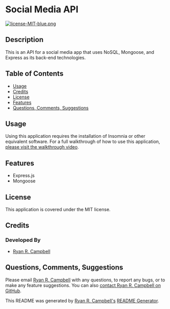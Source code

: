 # Social Media API

[![license-MIT-blue.png](https://img.shields.io/badge/license-MIT-blue)](#License)

## Description
This is an API for a social media app that uses NoSQL, Mongoose, and Express as its back-end technologies.

## Table of Contents
- [Usage](#usage)
- [Credits](#credits)
- [License](#license)
- [Features](#features)
- [Questions, Comments, Suggestions](#questions-comments-suggestions)


## Usage
Using this application requires the installation of Insomnia or other equivalent software. For a full walkthrough of how to use this application, [please visit the walkthrough video](https://youtu.be/3XFiqvKM_Ck).

 ## Features
 - Express.js
 - Mongoose



## License
This application is covered under the MIT license.

## Credits
### Developed By
- [Ryan R. Campbell](https://www.github.com/rrcampbell-exe/)

## Questions, Comments, Suggestions
Please email [Ryan R. Campbell](mailto:campbell.ryan.r@gmail.com) with any questions, to report any bugs, or to make any feature suggestions. You can also [contact Ryan R. Campbell on GitHub](https://www.github.com/rrcampbell-exe/).

This README was generated by [Ryan R. Campbell's](https://www.github.com/rrcampbell-exe/) [README Generator](https://github.com/rrcampbell-exe/readme-generator).